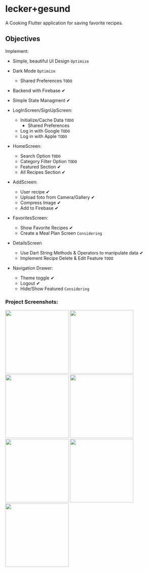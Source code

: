 # lecker+gesund

A Cooking Flutter application for saving favorite recipes.

## Objectives
Implement:

- Simple, beautiful UI Design `Optimize`  
- Dark Mode `Optimize` 
    - Shared Preferences `TODO`
    
- Backend with Firebase ✔︎
- Simple State Managment ✔︎

- LogInScreen/SignUpScreen:
    - Initialize/Cache Data `TODO`
        - Shared Preferences
    - Log in with Google `TODO`
    - Log in with Apple `TODO`
    

- HomeScreen: 
    - Search Option `TODO`
    - Category Filter Option `TODO`
    - Featured Section ✔︎
    - All Recipes Section ✔︎

- AddScreen:
    - User recipe ✔︎
    - Upload foto from Camera/Gallery ✔︎
    - Compress Image ✔︎
    - Add to Firebase ✔︎

- FavoritesScreen:
    - Show Favorite Recipes ✔︎
    - Create a Meal Plan Screen `Considering`

- DetailsScreen
    - Use Dart String Methods & Operators to manipulate data ✔︎
    - Implement Recipe Delete & Edit Feature `TODO`

- Navigation Drawer:
    - Theme toggle ✔︎
    - Logout ✔︎
    - Hide/Show Featured `Considering`
    
### Project Screenshots:

<img src="https://user-images.githubusercontent.com/45144280/105753466-066d2680-5f49-11eb-8d54-d195e992154c.png" width="200" /> <img src="https://user-images.githubusercontent.com/45144280/105754605-91025580-5f4a-11eb-8862-c49a60365ba1.png" width="200" /> <img src="https://user-images.githubusercontent.com/45144280/105729537-a1580780-5f2d-11eb-81a1-3bcd58bbd4f3.png" width="200" /> <img src="https://user-images.githubusercontent.com/45144280/105731428-b0d85000-5f2f-11eb-9d29-95fa9d29f983.png" width="200" /> <img src="https://user-images.githubusercontent.com/45144280/105731436-b3d34080-5f2f-11eb-8d56-5efd7cb4f3ca.png" width="200" /> <img src="https://user-images.githubusercontent.com/45144280/105731457-b7ff5e00-5f2f-11eb-91fd-18b281186b16.png" width="200" /> <img src="https://user-images.githubusercontent.com/45144280/105731464-ba61b800-5f2f-11eb-9d18-9a931accf7a2.png" width="200" />



